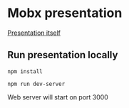 # Mobx presentation

[Presentation itself](https://ivstas.github.io/mobx-presentation/)

## Run presentation locally

`npm install`

`npm run dev-server`

Web server will start on port 3000

